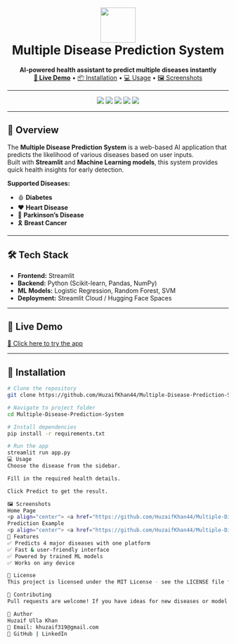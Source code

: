 <h1 align="center">
  <img src="https://l1nq.com/5HI8h" width="80" height="80">
  <br>
  Multiple Disease Prediction System
</h1>

<p align="center">
  <b>AI-powered health assistant to predict multiple diseases instantly</b>  
  <br>
  <a href="https://your-live-demo-link.com" target="_blank"><strong>🚀 Live Demo</strong></a> • 
  <a href="#installation">📦 Installation</a> •
  <a href="#usage">💻 Usage</a> •
  <a href="#screenshots">🖼 Screenshots</a>
</p>

---

<p align="center">
  <img src="https://img.shields.io/github/stars/HuzaifKhan44/Multiple-Disease-Prediction-System?style=for-the-badge">
  <img src="https://img.shields.io/github/forks/HuzaifKhan44/Multiple-Disease-Prediction-System?style=for-the-badge">
  <img src="https://img.shields.io/github/license/HuzaifKhan44/Multiple-Disease-Prediction-System?style=for-the-badge">
  <img src="https://img.shields.io/badge/Streamlit-1.30.0-FF4B4B?style=for-the-badge&logo=streamlit">
  <img src="https://img.shields.io/badge/Python-3.10-blue?style=for-the-badge&logo=python">
</p>

---

## 📖 Overview
The **Multiple Disease Prediction System** is a web-based AI application that predicts the likelihood of various diseases based on user inputs.  
Built with **Streamlit** and **Machine Learning models**, this system provides quick health insights for early detection.

**Supported Diseases:**
- 🩸 **Diabetes**
- ❤️ **Heart Disease**
- 🧠 **Parkinson’s Disease**
- 🎗 **Breast Cancer**

---

## 🛠 Tech Stack
- **Frontend:** Streamlit  
- **Backend:** Python (Scikit-learn, Pandas, NumPy)  
- **ML Models:** Logistic Regression, Random Forest, SVM  
- **Deployment:** Streamlit Cloud / Hugging Face Spaces  

---

## 🚀 Live Demo
[🔗 Click here to try the app](https://your-live-demo-link.com)  

---

## 📂 Installation

```bash
# Clone the repository
git clone https://github.com/HuzaifKhan44/Multiple-Disease-Prediction-System.git

# Navigate to project folder
cd Multiple-Disease-Prediction-System

# Install dependencies
pip install -r requirements.txt

# Run the app
streamlit run app.py
💻 Usage
Choose the disease from the sidebar.

Fill in the required health details.

Click Predict to get the result.

🖼 Screenshots
Home Page
<p align="center"> <a href="https://github.com/HuzaifKhan44/Multiple-Disease-Prediction-System/blob/main/screenshots/Image1.png"> <img src="screenshots/Image1.png" width="600" /> </a> </p>
Prediction Example
<p align="center"> <a href="https://github.com/HuzaifKhan44/Multiple-Disease-Prediction-System/blob/main/screenshots/Image2.png"> <img src="screenshots/Image2.png" width="600" /> </a> </p>
📌 Features
✅ Predicts 4 major diseases with one platform
✅ Fast & user-friendly interface
✅ Powered by trained ML models
✅ Works on any device

📜 License
This project is licensed under the MIT License - see the LICENSE file for details.

🤝 Contributing
Pull requests are welcome! If you have ideas for new diseases or model improvements, fork the repo and submit a PR.

👤 Author
Huzaif Ulla Khan
📧 Email: khuzaif319@gmail.com
🔗 GitHub | LinkedIn
